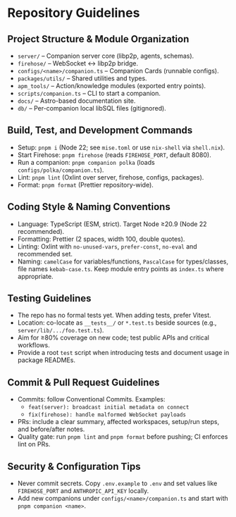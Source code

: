 # Repository Guidelines

## Project Structure & Module Organization

- `server/` – Companion server core (libp2p, agents, schemas).
- `firehose/` – WebSocket ↔ libp2p bridge.
- `configs/<name>/companion.ts` – Companion Cards (runnable configs).
- `packages/utils/` – Shared utilities and types.
- `apm_tools/` – Action/knowledge modules (exported entry points).
- `scripts/companion.ts` – CLI to start a companion.
- `docs/` – Astro-based documentation site.
- `db/` – Per-companion local libSQL files (gitignored).

## Build, Test, and Development Commands

- Setup: `pnpm i` (Node 22; see `mise.toml` or use `nix-shell` via `shell.nix`).
- Start Firehose: `pnpm firehose` (reads `FIREHOSE_PORT`, default 8080).
- Run a companion: `pnpm companion polka` (loads `configs/polka/companion.ts`).
- Lint: `pnpm lint` (Oxlint over server, firehose, configs, packages).
- Format: `pnpm format` (Prettier repository-wide).

## Coding Style & Naming Conventions

- Language: TypeScript (ESM, strict). Target Node ≥20.9 (Node 22 recommended).
- Formatting: Prettier (2 spaces, width 100, double quotes).
- Linting: Oxlint with `no-unused-vars`, `prefer-const`, `no-eval` and recommended set.
- Naming: `camelCase` for variables/functions, `PascalCase` for types/classes, file names
  `kebab-case.ts`. Keep module entry points as `index.ts` where appropriate.

## Testing Guidelines

- The repo has no formal tests yet. When adding tests, prefer Vitest.
- Location: co-locate as `__tests__/` or `*.test.ts` beside sources (e.g., `server/lib/.../foo.test.ts`).
- Aim for ≥80% coverage on new code; test public APIs and critical workflows.
- Provide a root `test` script when introducing tests and document usage in package READMEs.

## Commit & Pull Request Guidelines

- Commits: follow Conventional Commits. Examples:
  - `feat(server): broadcast initial metadata on connect`
  - `fix(firehose): handle malformed WebSocket payloads`
- PRs: include a clear summary, affected workspaces, setup/run steps, and before/after notes.
- Quality gate: run `pnpm lint` and `pnpm format` before pushing; CI enforces lint on PRs.

## Security & Configuration Tips

- Never commit secrets. Copy `.env.example` to `.env` and set values like `FIREHOSE_PORT` and
  `ANTHROPIC_API_KEY` locally.
- Add new companions under `configs/<name>/companion.ts` and start with `pnpm companion <name>`.
